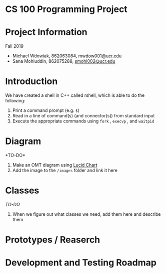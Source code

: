 # CS 100 Programming Project

<h1> Project Information </h1>
Fall 2019

* Michael Wdowiak, 862063084, mwdow001@ucr.edu 
* Sana Mohiuddin, 862075288, smohi002@ucr.edu

<h1> Introduction </h1>
We have created a shell in C++ called rshell, which is able to do the following: 

1. Print a command prompt (e.g. `$`)
2. Read in a line of command(s) (and connector(s)) from standard input
3. Execute the appropriate commands using `fork` , `execvp` , and `waitpid` 

<h1> Diagram </h1>
*TO-DO*

1. Make an OMT diagram using [Lucid Chart](https://www.lucidchart.com/pages/)
2. Add the image to the `/images` folder and link it here

<h1> Classes </h1>

*TO-DO*

1. When we figure out what classes we need, add them here and describe them

<h1> Prototypes / Reaserch </h1>



<h1> Development and Testing Roadmap </h1>
